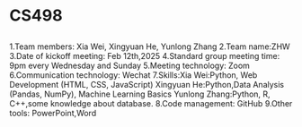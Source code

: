 # CS498

##
1.Team members: Xia Wei, Xingyuan He, Yunlong Zhang
2.Team name:ZHW
3.Date of kickoff meeting: Feb 12th,2025
4.Standard group meeting time: 9pm every Wednesday and Sunday
5.Meeting technology: Zoom
6.Communication technology: Wechat
7.Skills:Xia Wei:Python, Web Development (HTML, CSS, JavaScript)
		    Xingyuan He:Python,Data Analysis (Pandas, NumPy), Machine Learning Basics
	     Yunlong Zhang:Python, R, C++,some knowledge about database.
8.Code management: GitHub
9.Other tools: PowerPoint,Word
##
